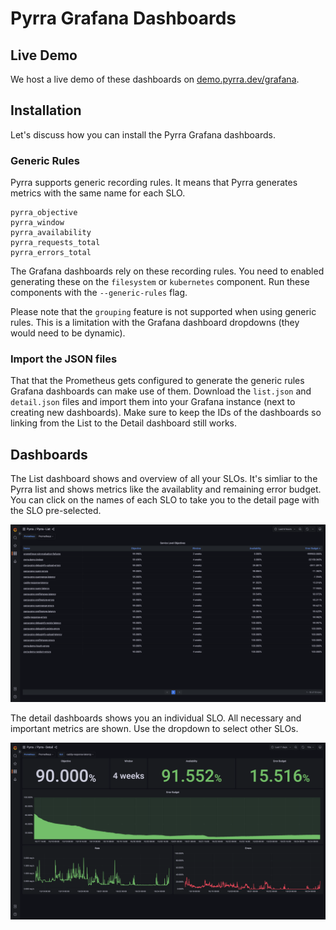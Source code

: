 # Pyrra Grafana Dashboards

## Live Demo

We host a live demo of these dashboards on [demo.pyrra.dev/grafana](https://demo.pyrra.dev/grafana/d/ccssRIenz/pyrra-detail?orgId=1&refresh=10s&from=now-7d&to=now).

## Installation 

Let's discuss how you can install the Pyrra Grafana dashboards.

### Generic Rules

Pyrra supports generic recording rules.
It means that Pyrra generates metrics with the same name for each SLO.
```
pyrra_objective
pyrra_window
pyrra_availability
pyrra_requests_total
pyrra_errors_total
```

The Grafana dashboards rely on these recording rules. You need to enabled generating these on the `filesystem` or `kubernetes` component.
Run these components with the `--generic-rules` flag. 

Please note that the `grouping` feature is not supported when using generic rules. 
This is a limitation with the Grafana dashboard dropdowns (they would need to be dynamic).

### Import the JSON files

That that the Prometheus gets configured to generate the generic rules Grafana dashboards can make use of them.
Download the `list.json` and `detail.json` files and import them into your Grafana instance (next to creating new dashboards).
Make sure to keep the IDs of the dashboards so linking from the List to the Detail dashboard still works. 

## Dashboards

The List dashboard shows and overview of all your SLOs. 
It's simliar to the Pyrra list and shows metrics like the availablity and remaining error budget.
You can click on the names of each SLO to take you to the detail page with the SLO pre-selected.

![list](list.png)

The detail dashboards shows you an individual SLO. All necessary and important metrics are shown.
Use the dropdown to select other SLOs.

![detail](detail.png)
